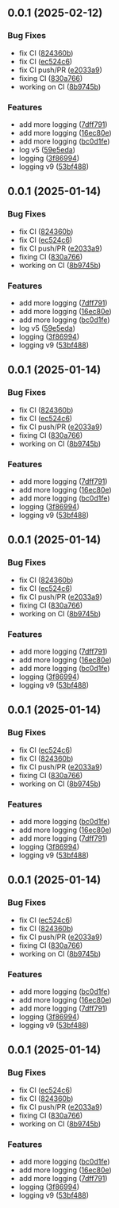 ## 0.0.1 (2025-02-12)


### Bug Fixes

* fix CI ([824360b](https://github.com/puckowski/citest/commit/824360b0544727812d8b2375473411b5415a9ab3))
* fix CI ([ec524c6](https://github.com/puckowski/citest/commit/ec524c6058ff2c15478d32857ac3107e92dd4e48))
* fix CI push/PR ([e2033a9](https://github.com/puckowski/citest/commit/e2033a9e51c0373124774c64940a1f1dcebc482c))
* fixing CI ([830a766](https://github.com/puckowski/citest/commit/830a7664ac2ea59d7225e3ed0d9b21b67a66db80))
* working on CI ([8b9745b](https://github.com/puckowski/citest/commit/8b9745b87e70fd0f92afde7eae604a383661c1e8))


### Features

* add more logging ([7dff791](https://github.com/puckowski/citest/commit/7dff7910b6e3aaa1955f5074cc6ab69e478e5059))
* add more logging ([16ec80e](https://github.com/puckowski/citest/commit/16ec80e45b3db6be1cceb8dd066b1f246e3bd9ba))
* add more logging ([bc0d1fe](https://github.com/puckowski/citest/commit/bc0d1fe0d1729d9e043ca9ddc88e5ce37084b718))
* log v5 ([59e5eda](https://github.com/puckowski/citest/commit/59e5eda03625a88cb6b89528edb3b478bd39cef2))
* logging ([3f86994](https://github.com/puckowski/citest/commit/3f86994ba7161f4d7b1e685cb04feec0e25de8dc))
* logging v9 ([53bf488](https://github.com/puckowski/citest/commit/53bf488a58d1e670c2727e66bf8c4a551795f7c9))



## 0.0.1 (2025-01-14)


### Bug Fixes

* fix CI ([824360b](https://github.com/puckowski/citest/commit/824360b0544727812d8b2375473411b5415a9ab3))
* fix CI ([ec524c6](https://github.com/puckowski/citest/commit/ec524c6058ff2c15478d32857ac3107e92dd4e48))
* fix CI push/PR ([e2033a9](https://github.com/puckowski/citest/commit/e2033a9e51c0373124774c64940a1f1dcebc482c))
* fixing CI ([830a766](https://github.com/puckowski/citest/commit/830a7664ac2ea59d7225e3ed0d9b21b67a66db80))
* working on CI ([8b9745b](https://github.com/puckowski/citest/commit/8b9745b87e70fd0f92afde7eae604a383661c1e8))


### Features

* add more logging ([7dff791](https://github.com/puckowski/citest/commit/7dff7910b6e3aaa1955f5074cc6ab69e478e5059))
* add more logging ([16ec80e](https://github.com/puckowski/citest/commit/16ec80e45b3db6be1cceb8dd066b1f246e3bd9ba))
* add more logging ([bc0d1fe](https://github.com/puckowski/citest/commit/bc0d1fe0d1729d9e043ca9ddc88e5ce37084b718))
* log v5 ([59e5eda](https://github.com/puckowski/citest/commit/59e5eda03625a88cb6b89528edb3b478bd39cef2))
* logging ([3f86994](https://github.com/puckowski/citest/commit/3f86994ba7161f4d7b1e685cb04feec0e25de8dc))
* logging v9 ([53bf488](https://github.com/puckowski/citest/commit/53bf488a58d1e670c2727e66bf8c4a551795f7c9))



## 0.0.1 (2025-01-14)


### Bug Fixes

* fix CI ([824360b](https://github.com/puckowski/citest/commit/824360b0544727812d8b2375473411b5415a9ab3))
* fix CI ([ec524c6](https://github.com/puckowski/citest/commit/ec524c6058ff2c15478d32857ac3107e92dd4e48))
* fix CI push/PR ([e2033a9](https://github.com/puckowski/citest/commit/e2033a9e51c0373124774c64940a1f1dcebc482c))
* fixing CI ([830a766](https://github.com/puckowski/citest/commit/830a7664ac2ea59d7225e3ed0d9b21b67a66db80))
* working on CI ([8b9745b](https://github.com/puckowski/citest/commit/8b9745b87e70fd0f92afde7eae604a383661c1e8))


### Features

* add more logging ([7dff791](https://github.com/puckowski/citest/commit/7dff7910b6e3aaa1955f5074cc6ab69e478e5059))
* add more logging ([16ec80e](https://github.com/puckowski/citest/commit/16ec80e45b3db6be1cceb8dd066b1f246e3bd9ba))
* add more logging ([bc0d1fe](https://github.com/puckowski/citest/commit/bc0d1fe0d1729d9e043ca9ddc88e5ce37084b718))
* logging ([3f86994](https://github.com/puckowski/citest/commit/3f86994ba7161f4d7b1e685cb04feec0e25de8dc))
* logging v9 ([53bf488](https://github.com/puckowski/citest/commit/53bf488a58d1e670c2727e66bf8c4a551795f7c9))



## 0.0.1 (2025-01-14)


### Bug Fixes

* fix CI ([824360b](https://github.com/puckowski/citest/commit/824360b0544727812d8b2375473411b5415a9ab3))
* fix CI ([ec524c6](https://github.com/puckowski/citest/commit/ec524c6058ff2c15478d32857ac3107e92dd4e48))
* fix CI push/PR ([e2033a9](https://github.com/puckowski/citest/commit/e2033a9e51c0373124774c64940a1f1dcebc482c))
* fixing CI ([830a766](https://github.com/puckowski/citest/commit/830a7664ac2ea59d7225e3ed0d9b21b67a66db80))
* working on CI ([8b9745b](https://github.com/puckowski/citest/commit/8b9745b87e70fd0f92afde7eae604a383661c1e8))


### Features

* add more logging ([7dff791](https://github.com/puckowski/citest/commit/7dff7910b6e3aaa1955f5074cc6ab69e478e5059))
* add more logging ([16ec80e](https://github.com/puckowski/citest/commit/16ec80e45b3db6be1cceb8dd066b1f246e3bd9ba))
* add more logging ([bc0d1fe](https://github.com/puckowski/citest/commit/bc0d1fe0d1729d9e043ca9ddc88e5ce37084b718))
* logging ([3f86994](https://github.com/puckowski/citest/commit/3f86994ba7161f4d7b1e685cb04feec0e25de8dc))
* logging v9 ([53bf488](https://github.com/puckowski/citest/commit/53bf488a58d1e670c2727e66bf8c4a551795f7c9))



## 0.0.1 (2025-01-14)


### Bug Fixes

* fix CI ([ec524c6](https://github.com/puckowski/citest/commit/ec524c6058ff2c15478d32857ac3107e92dd4e48))
* fix CI ([824360b](https://github.com/puckowski/citest/commit/824360b0544727812d8b2375473411b5415a9ab3))
* fix CI push/PR ([e2033a9](https://github.com/puckowski/citest/commit/e2033a9e51c0373124774c64940a1f1dcebc482c))
* fixing CI ([830a766](https://github.com/puckowski/citest/commit/830a7664ac2ea59d7225e3ed0d9b21b67a66db80))
* working on CI ([8b9745b](https://github.com/puckowski/citest/commit/8b9745b87e70fd0f92afde7eae604a383661c1e8))


### Features

* add more logging ([bc0d1fe](https://github.com/puckowski/citest/commit/bc0d1fe0d1729d9e043ca9ddc88e5ce37084b718))
* add more logging ([16ec80e](https://github.com/puckowski/citest/commit/16ec80e45b3db6be1cceb8dd066b1f246e3bd9ba))
* add more logging ([7dff791](https://github.com/puckowski/citest/commit/7dff7910b6e3aaa1955f5074cc6ab69e478e5059))
* logging ([3f86994](https://github.com/puckowski/citest/commit/3f86994ba7161f4d7b1e685cb04feec0e25de8dc))
* logging v9 ([53bf488](https://github.com/puckowski/citest/commit/53bf488a58d1e670c2727e66bf8c4a551795f7c9))



## 0.0.1 (2025-01-14)


### Bug Fixes

* fix CI ([ec524c6](https://github.com/puckowski/citest/commit/ec524c6058ff2c15478d32857ac3107e92dd4e48))
* fix CI ([824360b](https://github.com/puckowski/citest/commit/824360b0544727812d8b2375473411b5415a9ab3))
* fix CI push/PR ([e2033a9](https://github.com/puckowski/citest/commit/e2033a9e51c0373124774c64940a1f1dcebc482c))
* fixing CI ([830a766](https://github.com/puckowski/citest/commit/830a7664ac2ea59d7225e3ed0d9b21b67a66db80))
* working on CI ([8b9745b](https://github.com/puckowski/citest/commit/8b9745b87e70fd0f92afde7eae604a383661c1e8))


### Features

* add more logging ([bc0d1fe](https://github.com/puckowski/citest/commit/bc0d1fe0d1729d9e043ca9ddc88e5ce37084b718))
* add more logging ([16ec80e](https://github.com/puckowski/citest/commit/16ec80e45b3db6be1cceb8dd066b1f246e3bd9ba))
* add more logging ([7dff791](https://github.com/puckowski/citest/commit/7dff7910b6e3aaa1955f5074cc6ab69e478e5059))
* logging ([3f86994](https://github.com/puckowski/citest/commit/3f86994ba7161f4d7b1e685cb04feec0e25de8dc))
* logging v9 ([53bf488](https://github.com/puckowski/citest/commit/53bf488a58d1e670c2727e66bf8c4a551795f7c9))



## 0.0.1 (2025-01-14)


### Bug Fixes

* fix CI ([ec524c6](https://github.com/puckowski/citest/commit/ec524c6058ff2c15478d32857ac3107e92dd4e48))
* fix CI ([824360b](https://github.com/puckowski/citest/commit/824360b0544727812d8b2375473411b5415a9ab3))
* fix CI push/PR ([e2033a9](https://github.com/puckowski/citest/commit/e2033a9e51c0373124774c64940a1f1dcebc482c))
* fixing CI ([830a766](https://github.com/puckowski/citest/commit/830a7664ac2ea59d7225e3ed0d9b21b67a66db80))
* working on CI ([8b9745b](https://github.com/puckowski/citest/commit/8b9745b87e70fd0f92afde7eae604a383661c1e8))


### Features

* add more logging ([bc0d1fe](https://github.com/puckowski/citest/commit/bc0d1fe0d1729d9e043ca9ddc88e5ce37084b718))
* add more logging ([16ec80e](https://github.com/puckowski/citest/commit/16ec80e45b3db6be1cceb8dd066b1f246e3bd9ba))
* add more logging ([7dff791](https://github.com/puckowski/citest/commit/7dff7910b6e3aaa1955f5074cc6ab69e478e5059))
* logging ([3f86994](https://github.com/puckowski/citest/commit/3f86994ba7161f4d7b1e685cb04feec0e25de8dc))
* logging v9 ([53bf488](https://github.com/puckowski/citest/commit/53bf488a58d1e670c2727e66bf8c4a551795f7c9))



